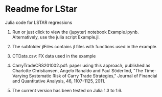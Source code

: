 Readme for LStar		
================

Julia code for LSTAR regressions


1. Run or just click to view the (jupyter) notebook Example.ipynb. Alternatively, use the julia script Example.jl. 

2. The subfolder jlFiles contains jl files with functions used in the example.

3. CTData.csv: FX data used in the example

4. CarryTradeCRS201002.pdf: paper using this approach, published as 
Charlotte Christiansen, Angelo Ranaldo and Paul Söderlind, "The Time-Varying Systematic Risk of Carry Trade Strategies," Journal of Financial and Quantitative Analysis, 46, 1107-1125, 2011. 

5. The current version has been tested on Julia 1.3 to 1.6.
